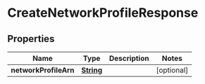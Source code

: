 

# CreateNetworkProfileResponse


## Properties

| Name | Type | Description | Notes |
|------------ | ------------- | ------------- | -------------|
|**networkProfileArn** | [**String**](String.md) |  |  [optional] |



